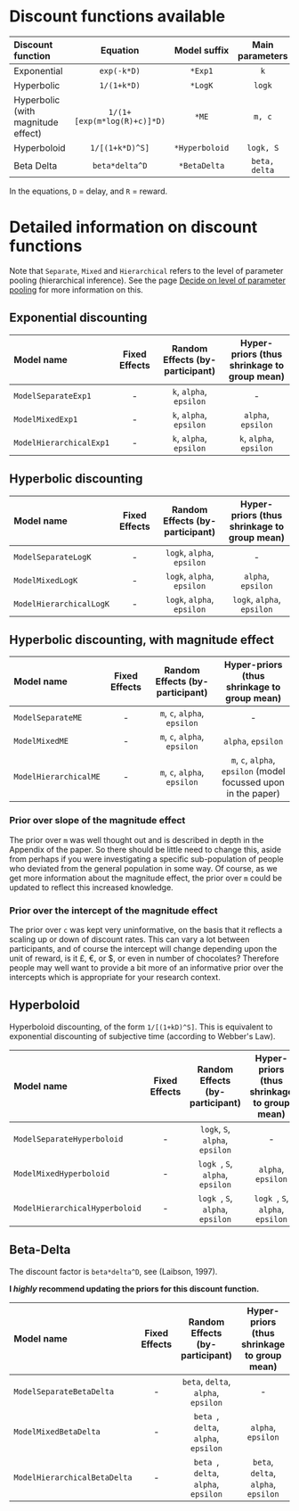 # Discount functions available

|  Discount function    | Equation | Model suffix | Main parameters |
| :---         |     :---:             |         :---:  |  :---:  |
| Exponential  |  `exp(-k*D)`  | `*Exp1`  | `k` |
| Hyperbolic  |  `1/(1+k*D)`  | `*LogK`  | `logk` |
| Hyperbolic (with magnitude effect)  |  `1/(1+[exp(m*log(R)+c)]*D)`  | `*ME`  | `m, c` |
| Hyperboloid  |  `1/[(1+k*D)^S]`  | `*Hyperboloid`  | `logk, S` |
| Beta Delta  |  `beta*delta^D`  | `*BetaDelta`  | `beta, delta` |

In the equations, `D` = delay, and `R` = reward.

# Detailed information on discount functions

Note that `Separate`, `Mixed` and `Hierarchical` refers to the level of parameter pooling (hierarchical inference). See the page [Decide on level of parameter pooling](http://drbenvincent.github.io/delay-discounting-analysis/discussion/level_of_pooling.html) for more information on this.

## Exponential discounting

|  Model name    | Fixed Effects | Random Effects (by-participant) | Hyper-priors (thus shrinkage to group mean) |
| :---         |     :---:             |         :---:  |  :---:  |
| `ModelSeparateExp1`  |  -  | `k`, `alpha`, `epsilon`  | - |
| `ModelMixedExp1`   |  -  | `k`, `alpha`, `epsilon`  | `alpha`, `epsilon` |
| `ModelHierarchicalExp1`  |  -  | `k`, `alpha`, `epsilon`  | `k`, `alpha`, `epsilon` |

## Hyperbolic discounting

|  Model name    | Fixed Effects | Random Effects (by-participant) | Hyper-priors (thus shrinkage to group mean) |
| :---         |     :---:             |         :---:  |  :---:  |
| `ModelSeparateLogK`  |  -  | `logk`, `alpha`, `epsilon`  | - |
| `ModelMixedLogK`   |  -  | `logk`, `alpha`, `epsilon`  | `alpha`, `epsilon` |
| `ModelHierarchicalLogK`  |  -  | `logk`, `alpha`, `epsilon`  | `logk`, `alpha`, `epsilon` |

## Hyperbolic discounting, with magnitude effect

|  Model name    | Fixed Effects | Random Effects (by-participant) | Hyper-priors (thus shrinkage to group mean) |
| :---         |     :---:             |         :---:  |  :---:  |
| `ModelSeparateME `  |  -  | `m`, `c`, `alpha`, `epsilon`  | - |
| `ModelMixedME`  |  -  | `m`, `c`, `alpha`, `epsilon`  | `alpha`, `epsilon` |
| `ModelHierarchicalME`  |  -  | `m`, `c`, `alpha`, `epsilon`  | `m`, `c`, `alpha`, `epsilon` (model focussed upon in the paper) |

### Prior over slope of the magnitude effect
The prior over `m` was well thought out and is described in depth in the Appendix of the paper. So there should be little need to change this, aside from perhaps if you were investigating a specific sub-population of people who deviated from the general population in some way. Of course, as we get more information about the magnitude effect, the prior over `m` could be updated to reflect this increased knowledge.

### Prior over the intercept of the magnitude effect
The prior over `c` was kept very uninformative, on the basis that it reflects a scaling up or down of discount rates. This can vary a lot between participants, and of course the intercept will change depending upon the unit of reward, is it £, €, or $, or even in number of chocolates? Therefore people may well want to provide a bit more of an informative prior over the intercepts which is appropriate for your research context.

## Hyperboloid
Hyperboloid discounting, of the form `1/[(1+kD)^S]`. This is equivalent to exponential discounting of subjective time (according to Webber's Law).

|  Model name    | Fixed Effects | Random Effects (by-participant) | Hyper-priors (thus shrinkage to group mean) |
| :---         |     :---:             |         :---:  |  :---:  |
| `ModelSeparateHyperboloid`  |  -  | `logk`, `S`, `alpha`, `epsilon`  | - |
| `ModelMixedHyperboloid`  |  -  | `logk `, `S`, `alpha`, `epsilon`  | `alpha`, `epsilon` |
| `ModelHierarchicalHyperboloid`  |  -  | `logk `, `S`, `alpha`, `epsilon`  | `logk `, `S`, `alpha`, `epsilon`|

## Beta-Delta
The discount factor is `beta*delta^D`, see (Laibson, 1997).

**I _highly_ recommend updating the priors for this discount function.**

|  Model name    | Fixed Effects | Random Effects (by-participant) | Hyper-priors (thus shrinkage to group mean) |
| :---         |     :---:             |         :---:  |  :---:  |
| `ModelSeparateBetaDelta`  |  -  | `beta`, `delta`, `alpha`, `epsilon`  | - |
| `ModelMixedBetaDelta`  |  -  | `beta `, `delta`, `alpha`, `epsilon`  | `alpha`, `epsilon` |
| `ModelHierarchicalBetaDelta`  |  -  | `beta `, `delta`, `alpha`, `epsilon`  | `beta`, `delta`, `alpha`, `epsilon`|
